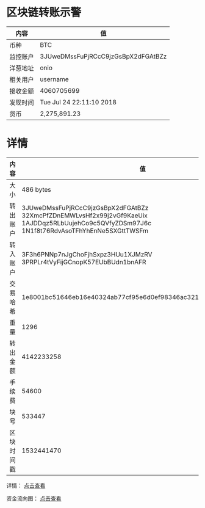 ﻿# 区块链转账示警
|内容|值|
| ----- | ---- |
| 币种 | BTC |
|监控账户 | 3JUweDMssFuPjRCcC9jzGsBpX2dFGAtBZz |
 |洋葱地址 | onio | 
 |相关用户 | username | 
|接收金额 | 4060705699 |
|发现时间 |Tue Jul 24 22:11:10 2018|
|货币 |2,275,891.23 |


# 详情
|内容|值|
| ---  |  ----- |
|大小   | 486 bytes |
|转出账户 |  3JUweDMssFuPjRCcC9jzGsBpX2dFGAtBZz<br/>  32XmcPfZDnEMWLvsHf2x99j2vGf9KaeUix<br/>  1AJDDqz5RLbUujehCo9c5QVfyZDSm97J6c<br/>  1N1f8t76RdvAsoTFhYhEnNe5SXGttTWSFm<br/>  |
|转入账户 |  3F3h6PNNp7nJgChoFjhSxpz3HUu1XJMzRV<br/>  3PRPLr4tVyFijGCnopK57EUbBUdn1bnAFR<br/>  |
|交易哈希 | 1e8001bc51646eb16e40324ab77cf95e6d0ef98346ac3211b02abddc72d977c7 |
|重量 | 1296 |
|转出金额 | 4142233258 |
|手续费 | 54600 |
|块号 |533447|
|区块时间戳 | 1532441470 |


详情： [点击查看]( https://blockchain.info/tx/1e8001bc51646eb16e40324ab77cf95e6d0ef98346ac3211b02abddc72d977c7)

资金流向图： [点击查看](https://blockchain.info/tree/362373967)
